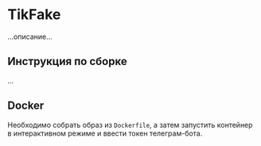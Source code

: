 # TikFake
...описание...

## Инструкция по сборке
...

## Docker
Необходимо собрать образ из `Dockerfile`, а затем запустить контейнер в интерактивном режиме и ввести токен телеграм-бота.